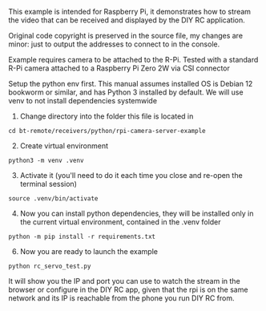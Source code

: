 This example is intended for Raspberry Pi, it demonstrates how to stream
the video that can be received and displayed by the DIY RC application.

Original code copyright is preserved in the source file, my changes are minor:
just to output the addresses to connect to in the console.

Example requires camera to be attached to the R-Pi. Tested with a standard R-Pi 
camera attached to a Raspberry Pi Zero 2W via CSI connector

Setup the python env first. This manual assumes installed OS is Debian 12 bookworm or 
similar, and has Python 3 installed by default. We will use venv to not install
dependencies systemwide

1) Change directory into the folder this file is located in

```
cd bt-remote/receivers/python/rpi-camera-server-example
```

2) Create virtual environment

```
python3 -m venv .venv
```

3) Activate it (you'll need to do it each time you close and re-open the terminal session)

```
source .venv/bin/activate
```

4) Now you can install python dependencies, they will be installed only in the current 
   virtual environment, contained in the .venv folder

```
python -m pip install -r requirements.txt
```

6) Now you are ready to launch the example

```
python rc_servo_test.py
```

It will show you the IP and port you can use to watch the stream in the browser
or configure in the DIY RC app, given that the rpi is on the same network and its 
IP is reachable from the phone you run DIY RC from. 

